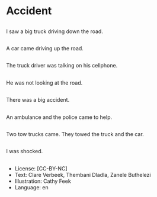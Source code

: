 # Accident

##
I saw a big truck driving
down the road.

##
A car came driving up
the road.

##
The truck driver was
talking on his
cellphone.

##
He was not looking at
the road.

##
There was a big
accident.

##
An ambulance and the
police came to help.

##
Two tow trucks came.
They towed the truck
and the car.

##
I was shocked.

##
* License: [CC-BY-NC]
* Text: Clare Verbeek, Thembani Dladla, Zanele Buthelezi
* Illustration: Cathy Feek
* Language: en
